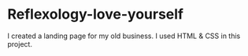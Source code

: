 # Reflexology-love-yourself

I created a landing page for my old business.
I used HTML & CSS in this project.
